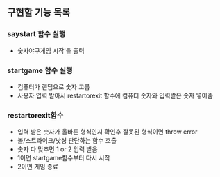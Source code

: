 ## 구현할 기능 목록

### saystart 함수 실행
- 숫자야구게임 시작'을 출력

### startgame 함수 실행
- 컴퓨터가 랜덤으로 숫자 고름
- 사용자 입력 받아서 restartorexit 함수에 컴퓨터 숫자와 입력받은 숫자 넣어줌

### restartorexit함수
- 입력 받은 숫자가 올바른 형식인지 확인후 잘못된 형식이면 throw error
- 볼/스트라이크/낫싱 판단하는 함수 호출
- 숫자 다 맞추면 1 or 2 입력 받음
- 1이면 startgame함수부터 다시 시작
- 2이면 게임 종료
